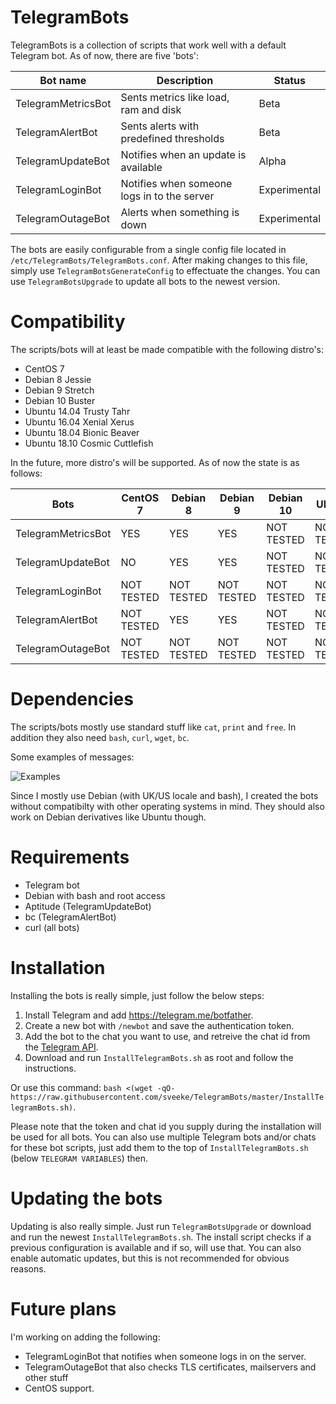 # TelegramBots
TelegramBots is a collection of scripts that work well with a default Telegram bot. As of now, there are five 'bots':

| Bot name | Description | Status |
| --- | --- | --- |
| TelegramMetricsBot | Sents metrics like load, ram and disk | Beta |
| TelegramAlertBot | Sents alerts with predefined thresholds | Beta |
| TelegramUpdateBot | Notifies when an update is available | Alpha |
| TelegramLoginBot | Notifies when someone logs in to the server | Experimental |
| TelegramOutageBot | Alerts when something is down | Experimental |

The bots are easily configurable from a single config file located in `/etc/TelegramBots/TelegramBots.conf`. After making changes to this file, simply use `TelegramBotsGenerateConfig` to effectuate the changes. You can use `TelegramBotsUpgrade` to update all bots to the newest version.

# Compatibility
The scripts/bots will at least be made compatible with the following distro's:

* CentOS 7
* Debian 8 Jessie
* Debian 9 Stretch
* Debian 10 Buster
* Ubuntu 14.04 Trusty Tahr
* Ubuntu 16.04 Xenial Xerus
* Ubuntu 18.04 Bionic Beaver
* Ubuntu 18.10 Cosmic Cuttlefish

In the future, more distro's will be supported. As of now the state is as follows:

| Bots | CentOS 7 | Debian 8 | Debian 9 | Debian 10 | Ubuntu |
| --- | --- | --- | --- | --- | --- |
| TelegramMetricsBot | YES | YES | YES | NOT TESTED | NOT TESTED |
| TelegramUpdateBot | NO | YES | YES | NOT TESTED | NOT TESTED |
| TelegramLoginBot | NOT TESTED | NOT TESTED | NOT TESTED | NOT TESTED | NOT TESTED |
| TelegramAlertBot | NOT TESTED | YES | YES | NOT TESTED | NOT TESTED |
| TelegramOutageBot | NOT TESTED | NOT TESTED | NOT TESTED | NOT TESTED | NOT TESTED |

# Dependencies
The scripts/bots mostly use standard stuff like `cat`, `print` and `free`. In addition they also need `bash`, `curl`, `wget`, `bc`.

Some examples of messages:

![Examples](https://raw.githubusercontent.com/sveeke/jumble/master/TelegramBots/TelegramBots.png)

Since I mostly use Debian (with UK/US locale and bash), I created the bots without compatibilty with other operating systems in mind. They should also work on Debian derivatives like Ubuntu though.

# Requirements
* Telegram bot
* Debian with bash and root access
* Aptitude (TelegramUpdateBot)
* bc (TelegramAlertBot)
* curl (all bots)

# Installation
Installing the bots is really simple, just follow the below steps:

1. Install Telegram and add https://telegram.me/botfather.
2. Create a new bot with `/newbot` and save the authentication token.
3. Add the bot to the chat you want to use, and retreive the chat id from the [Telegram API](https://api.telegram.org/bot***AUTHENTICATION_TOKEN***/getUpdates).
4. Download and run `InstallTelegramBots.sh` as root and follow the instructions.

Or use this command: `bash <(wget -qO- https://raw.githubusercontent.com/sveeke/TelegramBots/master/InstallTelegramBots.sh)`.

Please note that the token and chat id you supply during the installation will be used for all bots. You can also use multiple Telegram bots and/or chats for these bot scripts, just add them to the top of `InstallTelegramBots.sh` (below `TELEGRAM VARIABLES`) then.

# Updating the bots
Updating is also really simple. Just run `TelegramBotsUpgrade` or download and run the newest `InstallTelegramBots.sh`. The install script checks if a previous configuration is available and if so, will use that. You can also enable automatic updates, but this is not recommended for obvious reasons.

# Future plans
I'm working on adding the following:

* TelegramLoginBot that notifies when someone logs in on the server.
* TelegramOutageBot that also checks TLS certificates, mailservers and other stuff
* CentOS support.
